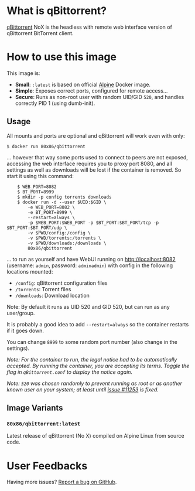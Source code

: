 
What is qBittorrent?
====================

[qBittorrent](http://www.qbittorrent.org/) NoX is the headless with remote web interface version of qBittorrent BitTorrent client.

How to use this image
=====================

This image is:

  * **Small**: `:latest` is based on official [Alpine](https://registry.hub.docker.com/_/alpine/) Docker image.
  * **Simple**: Exposes correct ports, configured for remote access...
  * **Secure**: Runs as non-root user with random UID/GID `520`, and handles correctly PID 1 (using dumb-init).

Usage
-----

All mounts and ports are optional and qBittorrent will work even with only:

    $ docker run 80x86/qbittorrent

... however that way some ports used to connect to peers are not exposed, accessing the
web interface requires you to proxy port 8080, and all settings as well as downloads will
be lost if the container is removed. So start it using this command:

```shell
    $ WEB_PORT=8082
    $ BT_PORT=8999
    $ mkdir -p config torrents downloads
	$ docker run -d --user $UID:$GID \
		-e WEB_PORT=8082 \
		-e BT_PORT=8999 \
		--restart=always \
		-p $WEB_PORT:$WEB_PORT -p $BT_PORT:$BT_PORT/tcp -p $BT_PORT:$BT_PORT/udp \
		-v $PWD/config:/config \
		-v $PWD/torrents:/torrents \
		-v $PWD/downloads:/downloads \
		80x86/qbittorrent
```

... to run as yourself and have WebUI running on [http://localhost:8082](http://localhost:8082)
(username: `admin`, password: `adminadmin`) with config in the following locations mounted:

  * `/config`: qBittorrent configuration files
  * `/torrents`: Torrent files
  * `/downloads`: Download location

Note: By default it runs as UID 520 and GID 520, but can run as any user/group.

It is probably a good idea to add `--restart=always` so the container restarts if it goes down.

You can change `8999` to some random  port number (also change in the settings).

_Note: For the container to run, the legal notice had to be automatically accepted. By running the container, you are accepting its terms. Toggle the flag in `qBittorrent.conf` to display the notice again._

_Note: `520` was chosen randomly to prevent running as root or as another known user on your system; at least until [issue #11253](https://github.com/docker/docker/pull/11253) is fixed._

Image Variants
--------------

### `80x86/qbittorrent:latest`

Latest release of qBittorrent (No X) compiled on Alpine Linux from source code.

User Feedbacks
==============

Having more issues? [Report a bug on GitHub](https://github.com/80x86/docker-qbittorrent/issues).
